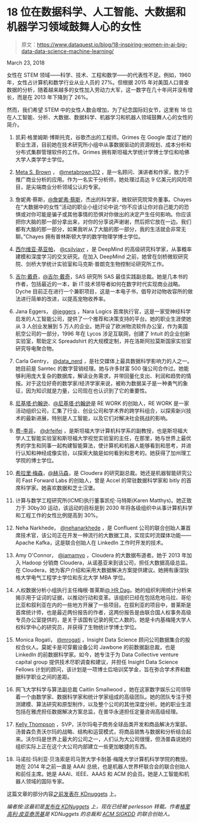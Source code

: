 # 18 位在数据科学、人工智能、大数据和机器学习领域鼓舞人心的女性

> 原文：<https://www.dataquest.io/blog/18-inspiring-women-in-ai-big-data-data-science-machine-learning/>

March 23, 2018

女性在 STEM 领域——科学、技术、工程和数学——的代表性不足。例如，1960 年，女性占计算机和数学行业从业人员的 27%。但根据 2015 年对美国人口普查数据的分析，随着越来越多的女性加入劳动力大军，这一数字在几十年间并没有增长，而是在 2013 年下降到了 26%。

然而，我们希望 STEM 中的女性人数会增加，为了纪念国际妇女节，这里有 18 位在人工智能、分析、大数据、数据科学、机器学习和机器人领域鼓舞人心的女性的简介。

1.  凯莉·格里姆斯·博斯托克，谷歌杰出的工程师。Grimes 在 Google 度过了她的职业生涯，目前她在技术研究所小组中从事数据驱动的资源规划、成本分析和分布式集群管理软件的工作。Grimes 拥有斯坦福大学统计学博士学位和哈佛大学人类学学士学位。

2.  [Meta S. Brown](https://www.metabrown.com/) ， [@metabrown312](https://twitter.com/metabrown312) ，是一名顾问、演讲者和作家，致力于推广商业分析的应用。作为一名实干分析师，她处理过高达 9 亿美元的风险项目，是尖端商业分析领域公认的专家。

3.  詹妮弗·蔡斯，[@詹妮弗·蔡斯](https://twitter.com/jenniferchayes)，杰出的科学家，微软研究院常务董事。Chayes 在“大数据中的女性”活动的职业小组讨论中说:“你不应该让你对自己能力的恐惧或对你可能是骗子或其他事情的恐惧对你做出的决定产生任何影响。你应该把你大脑的那一部分拿出来，对你的分享说声谢谢，然后把它放在一边。我们都有大脑的那一部分，如果我听从了大脑的那一部分，我的生活就会非常无聊。”Chayes 拥有普林斯顿大学的数学物理学博士学位。

4.  [西尔维亚·基亚帕](https://silviac.yolasite.com/)， [@csilviavr](https://twitter.com/csilviavr) ，是 DeepMind 的高级研究科学家，从事概率建模和深度学习的交叉研究。在加入 DeepMind 之前，她曾在剑桥微软研究院、剑桥大学统计实验室和马克斯·普朗克生物控制论研究所工作。

5.  [吉尔·戴奇](https://jilldyche.com/)，[@吉尔·戴奇](https://twitter.com/jilldyche)，SAS 研究所 SAS 最佳实践副总裁。她是几本书的作者，包括最近的一本，新 IT:技术领导者如何在数字时代实现商业战略。Dyche 目前正在进行一个兼职项目，这是一本电子书，倡导对动物收容所的做法进行简单的改进，以提高宠物收养率。

6.  Jana Eggers， [@jeggers](https://twitter.com/jeggers) ，Nara Logics 首席执行官，这是一家受神经科学启发的人工智能公司，提供了一个推荐和决策支持的平台。她的职业生涯使她从 3 人创业发展到 5 万人的企业。她开设了欧洲物流软件办公室，作为美国航空公司的一部分，1996 年在 Lycos 涉足互联网，创建了 Intuit 的企业创新实验室，帮助定义 Spreadshirt 的大规模定制，并在洛斯阿拉莫斯国家实验室研究导电聚合物。

7.  Carla Gentry， [@data_nerd](https://twitter.com/data_nerd) ，是社交媒体上最具数据科学影响力的人之一。她目前是 Samtec 的数字营销经理。她与许多财富 500 强公司合作过。她能够利用庞大复杂的数据库，解读业务需求，并带回量化支出、利润和趋势的情报。对于这位好奇的数学家/经济学家来说，被称为数据呆子是一种勇气的象征，因为知识就是力量，公司现在也认识到了它的重要性。

8.  [尼基塔·约翰逊](https://www.linkedin.com/in/nikitaljohnson/)、[@尼基塔·约翰逊](https://twitter.com/nikitaljohnson)是 RE WORK 的创始人，RE WORK 是一家活动组织公司，汇集了行业、创业公司和学术界的跨学科组合，以探索新兴技术的最新进展，特别是人工智能，以及它们对解决社会挑战的影响。

9.  [费-李非](https://vision.stanford.edu/feifeili/)， [@drfeifei](https://twitter.com/drfeifei) ，是斯坦福大学计算机科学系的副教授，也是斯坦福大学人工智能实验室和斯坦福大学视觉实验室的主任，在那里，她与世界上最优秀的学生和同事一起构建智能算法，使计算机和机器人能够看到和思考，并进行认知和神经成像实验，以探索大脑是如何看到和思考的。她获得了加州理工学院的博士学位。

10.  [希拉里·梅森](https://www.linkedin.com/in/hilarymason/)，[@赫马森](https://twitter.com/hmason)，是 Cloudera 的研究副总裁。她还是机器智能研究公司 Fast Forward Labs 的创始人，曾是 Accel 的常驻数据科学家和 bitly 的首席科学家。她喜欢数据和芝士汉堡。

11.  计算与数学工程研究所(ICME)执行董事凯伦·马特斯(Karen Matthys)。她正致力于 30by30 运动，该运动的目标是到 2030 年将各级组织中从事计算机科学和工程工作的女性比例提高到 30%。

12.  Neha Narkhede， [@nehanarkhede](https://twitter.com/nehanarkhede) ，是 Confluent 公司的联合创始人兼首席技术官，该公司正在开发一种流行的大数据工具，实现实时流媒体功能——Apache Kafka，这是联合创始人在 LinkedIn 工作时开发的技术。

13.  Amy O'Connor， [@iamamyo](https://twitter.com/ImAmyO) ，Cloudera 的大数据布道者。她于 2013 年加入 Hadoop 分销商 Cloudera，从诺基亚来到该公司，担任大数据高级总监。在 Cloudera，她为客户介绍和采用大数据解决方案提供建议。她拥有康涅狄格大学电气工程学士学位和东北大学 MBA 学位。

14.  人权数据分析小组执行主任梅根·普莱斯[@ HR Dag](https://twitter.com/hrdag)。她的组织利用统计分析来揭示用于证词的证据，以推动行动和变革。该组织已经在包括危地马拉、哥伦比亚和叙利亚在内的一些地方开展了一些项目。在叙利亚的项目中，普莱斯是首席统计师，也是最近两份报告的作者，这两份报告是由联合国人权事务高级专员办公室提供的，是关于该国有记录的死亡人数的。她是卡内基梅隆大学人权科学中心的研究员，并获得了生物统计学博士学位。

15.  Monica Rogati， [@mrogati](https://twitter.com/mrogati) ，Insight Data Science 顾问公司数据集合的股权合伙人。莫妮卡是可穿戴设备公司 Jawbone 的前数据副总裁，也是 LinkedIn 的前数据科学家。如今，她专注于为 Data Collective venture capital group 提供技术尽职调查和建议，并担任 Insight Data Science Fellows 计划的顾问，该计划是一项博士后培训奖学金，旨在弥合学术界和数据科学职业之间的差距。

16.  网飞大学科学与算法副总裁 Caitlin Smallwood 。她在这家数字娱乐公司领导着一个由数学家、数据科学家和统计学家组成的高级团队。她的团队专注于预测建模、算法研究和原型制作，以及整个公司的其他深度分析。她的职业生涯包括在雅虎担任数据解决方案总监，在普华永道担任定量咨询高级经理。

17.  [Kelly Thompson](https://www.linkedin.com/in/kelly-thompson-9836204) ，SVP，沃尔玛电子商务全球品类开发和商品解决方案部。汤普森负责沃尔玛的战略、结构和运营模式，将商品销售与数据和分析结合起来。沃尔玛是世界上最大的公司之一，人们认为大公司很慢，但汤普森说她的组织实际上正在这个大公司内部建立一些更加敏捷的东西。

18.  马诺拉·玛利亚·贝洛索是司马贺大学卡耐基·梅隆大学计算机科学学院的教授。她在 2014 年之前一直是 AAAI 总统，也是机器人世界杯联合会的联合创始人和前任主席。她是 AAAI、IEEE、AAAS 和 ACM 的会员。她是人工智能和机器人领域的国际专家。

这篇文章的部分内容[之前发表在 KDnuggets](https://www.kdnuggets.com/2016/04/12-inspiring-women-in-data-science-big-data.html) 上。

*编者按:这最初是[发布在 KDNuggets](https://www.kdnuggets.com/2018/03/inspiring-women-ai-big-data-science.html?utm_source=dataquest&utm_medium=blog) 上，现在已经被 perlesson 转载。作者[格里高利·皮亚泰茨基](https://twitter.com/kdnuggets)是 KDNuggets 的总裁和 [ACM SIGKDD](https://www.kdd.org/?utm_source=dataquest&utm_medium=blog) 的联合创始人。*